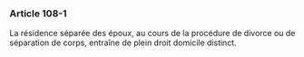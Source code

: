 ### Article 108-1

La résidence séparée des époux, au cours de la procédure de divorce ou de séparation de corps, entraîne de plein droit domicile distinct.

